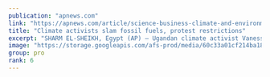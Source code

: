 ```yaml
---
publication: "apnews.com"
link: "https://apnews.com/article/science-business-climate-and-environment-ed3f0bde2e382ea2e30baaecfdf5c0bc"
title: "Climate activists slam fossil fuels, protest restrictions"
excerpt: "SHARM EL-SHEIKH, Egypt (AP) — Ugandan climate activist Vanessa Nakate slammed world leaders Tuesday who persist in backing new fossil fuel projects as other activists held a symbolic human and environ"
image: "https://storage.googleapis.com/afs-prod/media/60c33a01cf214ba18d8679fcafdf51d1/3000.jpeg"
group: pro
rank: 6
---
```

